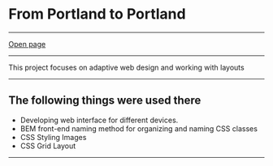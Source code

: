 # From Portland to Portland
____

[Open page](https://aleksei-p.github.io/portland-portland/)

____

 This project focuses on adaptive web design and working with layouts
____
## The following things were used there
* Developing web interface for different devices.
* BEM front-end naming method for organizing and naming CSS classes
* CSS Styling Images
* CSS Grid Layout
____
